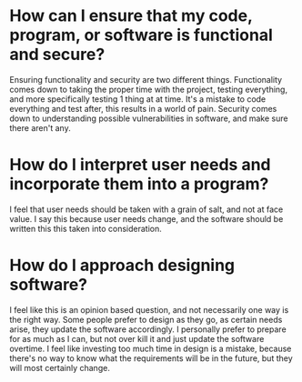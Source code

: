 # How can I ensure that my code, program, or software is functional and secure?
Ensuring functionality and security are two different things. Functionality comes down to taking the proper time with the project, testing everything, and
more specifically testing 1 thing at at time. It's a mistake to code everything and test after, this results in a world of pain. Security comes down to understanding
possible vulnerabilities in software, and make sure there aren't any.

# How do I interpret user needs and incorporate them into a program?
I feel that user needs should be taken with a grain of salt, and not at face value. I say this because user needs change, and the software should be
written this this taken into consideration. 

# How do I approach designing software?
I feel like this is an opinion based question, and not necessarily one way is the right way. Some people prefer to design as they go, as certain needs
arise, they update the software accordingly. I personally prefer to prepare for as much as I can, but not over kill it and just update the software overtime.
I feel like investing too much time in design is a mistake, because there's no way to know what the requirements will be in the future, but they will most certainly
change.
